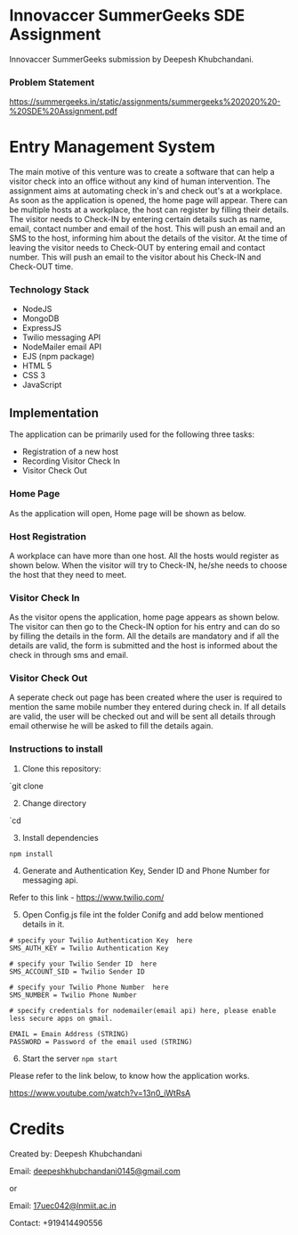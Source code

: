 # Innovaccer SummerGeeks SDE Assignment

Innovaccer SummerGeeks submission by Deepesh Khubchandani.

### Problem Statement

https://summergeeks.in/static/assignments/summergeeks%202020%20-%20SDE%20Assignment.pdf

# Entry Management System

The main motive of this venture was to create a software that can help a visitor check into an office without any kind of human intervention. The assignment aims at automating check in's and check out's at a workplace. As soon as the application is opened, the home page will appear. There can be multiple hosts at a workplace, the host can register by filling their details. The visitor needs to Check-IN by entering certain details such as name, email, contact number and email of the host. This will push an email and an SMS to the host, informing him about the details of the visitor. At the time of leaving the visitor needs to Check-OUT by entering email and contact number. This will push an email to the visitor about his Check-IN and Check-OUT time.

### Technology Stack

-   NodeJS
-   MongoDB
-   ExpressJS
-  Twilio messaging API
-  NodeMailer email API
-   EJS (npm package)
-   HTML 5
-   CSS 3
-   JavaScript
  
  ## Implementation
  
  The application can be primarily used for the following three tasks:

-   Registration of a new host
-   Recording Visitor Check In
-   Visitor Check Out


### Home Page
As the application will open, Home page will be shown as below. 

### Host Registration
A workplace can have more than one host. All the hosts would register as shown below. When the visitor will try to Check-IN, he/she needs to choose the host that they need to meet. 

### Visitor Check In
As the visitor opens the application, home page appears as shown below.
The visitor can then go to the Check-IN option for his entry and can do so by filling the details in the form. All the details are mandatory and if all the details are valid, the form is submitted and the host is informed about the check in through sms and email.

### Visitor Check Out
A seperate check out page has been created where the user is required to mention the same mobile number they entered during check in. If all details are valid, the user will be checked out and will be sent all details through email otherwise he will be asked to fill the details again.

### Instructions to install

1. Clone this repository:

`git clone 

2. Change directory

`cd 

3. Install dependencies

`npm install`

4. Generate and Authentication Key, Sender ID and Phone Number for messaging api.

Refer to this link -  https://www.twilio.com/

5. Open Config.js file int the folder Conifg and add below mentioned details in it.
```
# specify your Twilio Authentication Key  here
SMS_AUTH_KEY = Twilio Authentication Key

# specify your Twilio Sender ID  here
SMS_ACCOUNT_SID = Twilio Sender ID

# specify your Twilio Phone Number  here
SMS_NUMBER = Twilio Phone Number

# specify credentials for nodemailer(email api) here, please enable less secure apps on gmail.

EMAIL = Emain Address (STRING)
PASSWORD = Password of the email used (STRING)

```
6. Start the server
`npm start`

Please refer to the link below, to know how the application works.

https://www.youtube.com/watch?v=13n0_iWtRsA

# Credits

Created by: Deepesh Khubchandani

Email: deepeshkhubchandani0145@gmail.com

or

Email: 17uec042@lnmiit.ac.in

Contact: +919414490556
